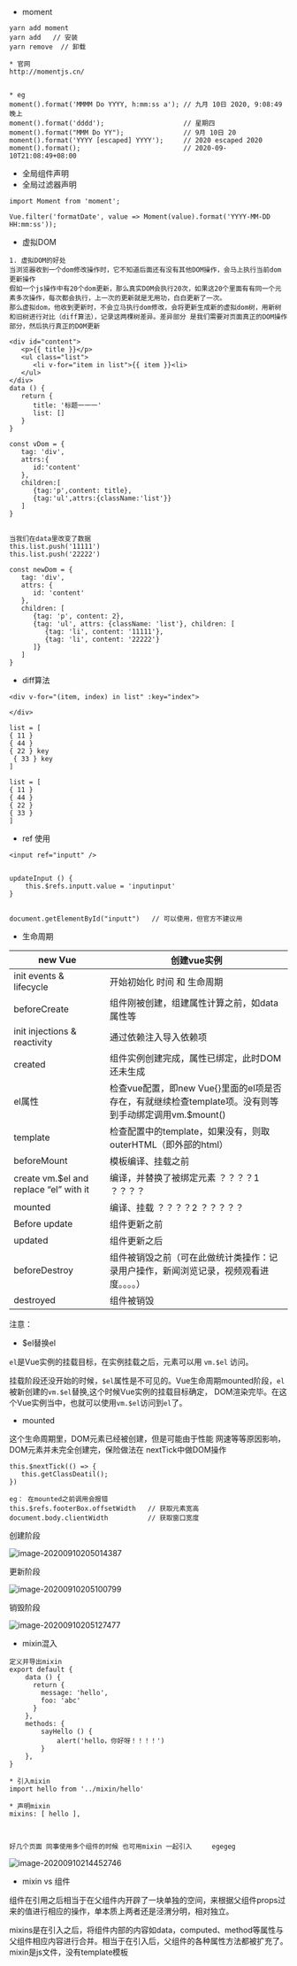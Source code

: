 * moment

```
yarn add moment
yarn add   // 安装
yarn remove  // 卸载

* 官网
http://momentjs.cn/


* eg
moment().format('MMMM Do YYYY, h:mm:ss a'); // 九月 10日 2020, 9:08:49 晚上
moment().format('dddd');                    // 星期四
moment().format("MMM Do YY");               // 9月 10日 20
moment().format('YYYY [escaped] YYYY');     // 2020 escaped 2020
moment().format();                          // 2020-09-10T21:08:49+08:00
```





* 全局组件声明
* 全局过滤器声明

```
import Moment from 'moment';

Vue.filter('formatDate', value => Moment(value).format('YYYY-MM-DD HH:mm:ss'));
```



* 虚拟DOM

```
1. 虚拟DOM的好处
当浏览器收到一个dom修改操作时，它不知道后面还有没有其他DOM操作，会马上执行当前dom更新操作
假如一个js操作中有20个dom更新，那么真实DOM会执行20次，如果这20个里面有有同一个元素多次操作，每次都会执行，上一次的更新就是无用功，白白更新了一次。
那么虚拟dom，他收到更新时，不会立马执行dom修改，会将更新生成新的虚拟dom树，用新树和旧树进行对比（diff算法），记录这两棵树差异。差异部分 是我们需要对页面真正的DOM操作部分，然后执行真正的DOM更新
```



```
<div id="content">
   <p>{{ title }}</p>
   <ul class="list">
      <li v-for="item in list">{{ item }}<li>
   </ul>
</div>
data () {
   return {
      title: '标题一一一'
      list: []
   }
}
 
const vDom = {
   tag: 'div',
   attrs:{
      id:'content'
   },
   children:[
      {tag:'p',content: title},
      {tag:'ul',attrs:{className:'list'}}
   ]
}


当我们在data里改变了数据
this.list.push('11111')
this.list.push('22222')

const newDom = {
   tag: 'div',
   attrs: {
      id: 'content'
   },
   children: [
      {tag: 'p', content: 2},
      {tag: 'ul', attrs: {className: 'list'}, children: [
         {tag: 'li', content: '11111'},
         {tag: 'li', content: '22222'}
      ]}
   ]
}
```





* diff算法

```
<div v-for="(item, index) in list" :key="index">

</div>

list = [
{ 11 }
{ 44 }  
{ 22 } key
 { 33 } key
]

list = [
{ 11 }
{ 44 }
{ 22 }
{ 33 }
]
```











* ref 使用

```
<input ref="inputt" />


updateInput () {
	this.$refs.inputt.value = 'inputinput'
}


document.getElementById("inputt")   // 可以使用，但官方不建议用
```



* 生命周期

| new Vue                                | 创建vue实例                                                  |
| -------------------------------------- | ------------------------------------------------------------ |
| init events & lifecycle                | 开始初始化 时间 和 生命周期                                  |
| beforeCreate                           | 组件刚被创建，组建属性计算之前，如data属性等                 |
| init injections & reactivity           | 通过依赖注入导入依赖项                                       |
| created                                | 组件实例创建完成，属性已绑定，此时DOM还未生成                |
| el属性                                 | 检查vue配置，即new Vue{}里面的el项是否存在，有就继续检查template项。没有则等到手动绑定调用vm.$mount() |
| template                               | 检查配置中的template，如果没有，则取outerHTML（即外部的html） |
| beforeMount                            | 模板编译、挂载之前                                           |
| create vm.$el and replace “el” with it | 编译，并替换了被绑定元素     ？？？？1 ？？？？              |
| mounted                                | 编译、挂载       ？？？？2 ？？？？？                        |
| Before update                          | 组件更新之前                                                 |
| updated                                | 组件更新之后                                                 |
| beforeDestroy                          | 组件被销毁之前（可在此做统计类操作：记录用户操作，新闻浏览记录，视频观看进度。。。。） |
| destroyed                              | 组件被销毁                                                   |

注意： 

* $el替换el

`el`是Vue实例的挂载目标，在实例挂载之后，元素可以用 `vm.$el` 访问。

挂载阶段还没开始的时候，`$el`属性是不可见的。Vue生命周期mounted阶段，`el`被新创建的`vm.$el`替换,这个时候Vue实例的挂载目标确定， DOM渲染完毕。在这个Vue实例当中，也就可以使用`vm.$el`访问到`el`了。

* mounted

这个生命周期里，DOM元素已经被创建，但是可能由于性能 网速等等原因影响，DOM元素并未完全创建完，保险做法在 nextTick中做DOM操作

```
this.$nextTick(() => {
   this.getClassDeatil();
})
```

```
eg： 在mounted之前调用会报错
this.$refs.footerBox.offsetWidth   // 获取元素宽高
document.body.clientWidth          // 获取窗口宽度
```





创建阶段

![image-20200910205014387](/Users/edz/file/Vue课程/资料/image-20200910205014387.png)

更新阶段

![image-20200910205100799](/Users/edz/file/Vue课程/资料/image-20200910205100799.png)

销毁阶段

![image-20200910205127477](/Users/edz/file/Vue课程/资料/image-20200910205127477.png)



















* mixin混入

```
定义并导出mixin
export default {
    data () {
      return {
        message: 'hello',
        foo: 'abc'
      }
    },
    methods: {
        sayHello () {
            alert('hello，你好呀！！！！')
        }
    },
}

* 引入mixin
import hello from '../mixin/hello'

* 声明mixin
mixins: [ hello ],



好几个页面 同事使用多个组件的时候 也可用mixin 一起引入     egegeg

```







![image-20200910214452746](/Users/edz/file/Vue课程/资料/image-20200910214452746.png)







* mixin vs 组件

组件在引用之后相当于在父组件内开辟了一块单独的空间，来根据父组件props过来的值进行相应的操作，单本质上两者还是泾渭分明，相对独立。

mixins是在引入之后，将组件内部的内容如data，computed、method等属性与父组件相应内容进行合并。相当于在引入后，父组件的各种属性方法都被扩充了。mixin是js文件，没有template模板













